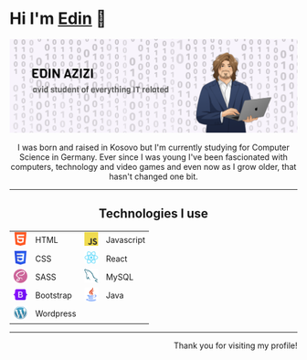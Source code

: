 # Hi I'm <a href="https://www.edinazizi.com">Edin</a> 👋

<img src='assets/img/banner/banner.png' alt='banner that says Edin Azizi - an avid student of everything IT related'>
<div align="center"><p>I was born and raised in Kosovo but I'm currently studying for Computer Science in Germany. Ever since I was young I've been fascionated with computers, technology and video games and even now as I grow older, that hasn't changed one bit.</p></div>

---
<div align="center">
<h2>Technologies I use</h2>
        <table>
            <tr>
                <td><img src='assets/img/icons/html.png' width='24px'></td>
                <td>HTML</td>
                <td><img src='assets/img/icons/js.png' width='24px'></td>
                <td>Javascript</td> 
            </tr>
            <tr>
                <td><img src='assets/img/icons/css.png' width='24px'></td>
                <td>CSS</td>
                <td><img src='assets/img/icons/react.png' width='24px'></td>
                <td>React</td>
            </tr>
            <tr>
                <td><img src='assets/img/icons/sass.png' width='24px'></td>
                <td>SASS</td>
                <td><img src='assets/img/icons/mysql.png' width='24px'></td>
                <td>MySQL</td>
            </tr>
            <tr>
                <td><img src='assets/img/icons/bootstrap.png' width='24px'></td>
                <td>Bootstrap</td>
                <td><img src='assets/img/icons/java.png' width='24px'></td>
                <td>Java</td>
            </tr>
            <tr>
                <td><img src='assets/img/icons/wordpress.png' width='24px'></td>
                <td>Wordpress</td>
                <!-- <td><img src='assets/img/icons/html.png' width='24px'></td>
                <td>HTML</td> -->
            </tr>
        </table>
</div>

---

<div align="right"><p>Thank you for visiting my profile!</p></div>

